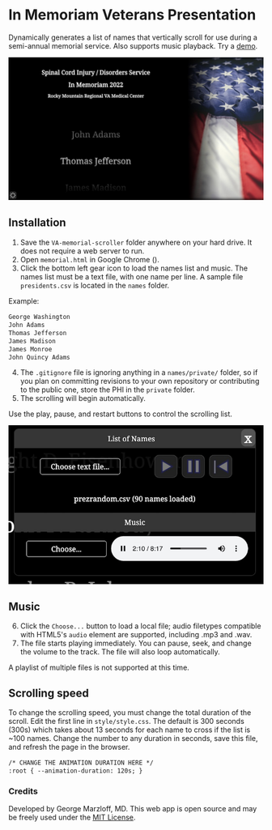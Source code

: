 # In Memoriam Veterans Presentation
Dynamically generates a list of names that vertically scroll for use during a semi-annual memorial service. Also supports music playback. Try a [demo](https://gmarzloff.github.io/VA-memorial-scroller/memorial.html).

![Screenshot](img/screenshot-memorial.jpg)

## Installation
1. Save the `VA-memorial-scroller` folder anywhere on your hard drive. It does not require a web server to run. 
1. Open `memorial.html` in Google Chrome (). 
1. Click the bottom left gear icon to load the names list and music. The names list must be a text file, with one name per line. A sample file `presidents.csv` is located in the  `names` folder. 

Example: 
```
George Washington
John Adams
Thomas Jefferson
James Madison
James Monroe
John Quincy Adams
```

4. The `.gitignore` file is ignoring anything in a `names/private/` folder, so if you plan on committing revisions to your own repository or contributing to the public one, store the PHI in the `private` folder. 
1. The scrolling will begin automatically. 

Use the play, pause, and restart buttons to control the scrolling list. 

![Screenshot](img/screenshot-settings.jpg)

## Music

6. Click the `Choose...` button to load a local file; audio filetypes compatible with HTML5's `audio` element are supported, including .mp3 and .wav. 
1. The file starts playing immediately. You can pause, seek, and change the volume to the track. The file will also loop automatically. 

A playlist of multiple files is not supported at this time.

## Scrolling speed
To change the scrolling speed, you must change the total duration of the scroll. Edit the first line in `style/style.css`. The default is 300 seconds (300s) which takes about 13 seconds for each name to cross if the list is ~100 names. Change the number to any duration in seconds, save this file, and refresh the page in the browser. 

```
/* CHANGE THE ANIMATION DURATION HERE */
:root { --animation-duration: 120s; }
```

### Credits
Developed by George Marzloff, MD. This web app is open source and may be freely used under the [MIT License](https://opensource.org/licenses/MIT). 